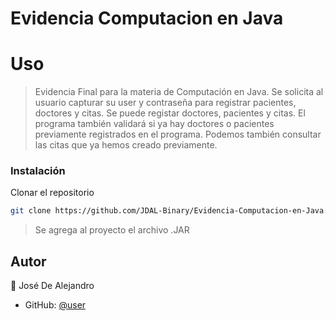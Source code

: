 # Evidencia Computacion en Java


# Uso
> Evidencia Final para la materia de Computación en Java.
> Se solicita al usuario capturar su user y contraseña para registrar pacientes, doctores y citas.
> Se puede registar doctores, pacientes y citas. El programa también validará si ya hay doctores o pacientes previamente registrados en el programa.
> Podemos también consultar las citas que ya hemos creado previamente.


### Instalación

Clonar el repositorio
   ```sh
   git clone https://github.com/JDAL-Binary/Evidencia-Computacion-en-Java.git
   ```
> Se agrega al proyecto el archivo .JAR


## Autor

👤 José De Alejandro

- GitHub: [@user](https://github.com/JDAL-Binary/Evidencia-Computacion-en-Java)
